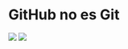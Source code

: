 # GitHub no es Git
![](https://www.redeszone.net/app/uploads/2013/03/Git-Logo.png?x=480) ![](https://encrypted-tbn0.gstatic.com/images?q=tbn:ANd9GcQUG7VCGP1ghpS6aaMmj-9JriFEE3gSbB4GWtPql9pdTrkZXQms)
